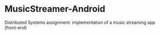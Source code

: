 # MusicStreamer-Android

Distributed Systems assignment: implementation of a music streaming app (front-end)
